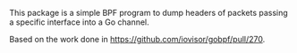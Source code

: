 This package is a simple BPF program to dump headers of packets passing a
specific interface into a Go channel.

Based on the work done in https://github.com/iovisor/gobpf/pull/270.
